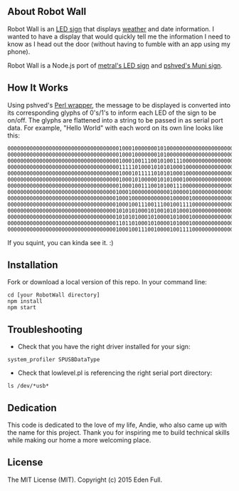 ## About Robot Wall
Robot Wall is an [LED sign](http://brightledsigns.com/programmable/indoor/bs-4x16-mini) that displays [weather](http://openweathermap.org/api) and date information. I wanted to have a display that would quickly tell me the information I need to know as I head out the door (without having to fumble with an app using my phone).

Robot Wall is a Node.js port of [metral's LED sign](https://github.com/metral/led_sign) and [pshved's Muni sign](https://github.com/pshved/muni-led-sign).

## How It Works
Using pshved's [Perl wrapper](https://github.com/pshved/muni-led-sign/blob/master/client/lowlevel.pl), the message to be displayed is converted into its corresponding glyphs of 0's/1's to inform each LED of the sign to be on/off. The glyphs are flattened into a string to be passed in as serial port data. For example, "Hello World" with each word on its own line looks like this:
```
0000000000000000000000000000000000010001000000010100000000000000000000000000000000000000000000
0000000000000000000000000000000000010001000000010100000000000000000000000000000000000000000000
0000000000000000000000000000000000010001001110010100111000000000000000000000000000000000000000
0000000000000000000000000000000000011111010001010101000100000000000000000000000000000000000000
0000000000000000000000000000000000010001011111010101000100000000000000000000000000000000000000
0000000000000000000000000000000000010001010000010101000100000000000000000000000000000000000000
0000000000000000000000000000000000010001001110010100111000000000000000000000000000000000000000
0000000000000000000000000000000000100010000000000001000001000000000000000000000000000000000000
0000000000000000000000000000000000100010000000000001000001000000000000000000000000000000000000
0000000000000000000000000000000000100010011100111001001111000000000000000000000000000000000000
0000000000000000000000000000000000101010100010100101010001000000000000000000000000000000000000
0000000000000000000000000000000000101010100010100001010001000000000000000000000000000000000000
0000000000000000000000000000000000110110100010100001010001000000000000000000000000000000000000
0000000000000000000000000000000000100010011100100001001111000000000000000000000000000000000000
```
If you squint, you can kinda see it. :)

## Installation
Fork or download a local version of this repo. In your command line:
```
cd [your RobotWall directory]
npm install
npm start
```

## Troubleshooting
* Check that you have the right driver installed for your sign:
```
system_profiler SPUSBDataType
```
* Check that lowlevel.pl is referencing the right serial port directory:
```
ls /dev/*usb*
```

## Dedication
This code is dedicated to the love of my life, Andie, who also came up with the name for this project. Thank you for inspiring me to build technical skills while making our home a more welcoming place.

## License
The MIT License (MIT). Copyright (c) 2015 Eden Full.
